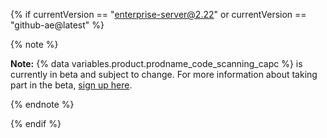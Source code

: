 {% if currentVersion == "enterprise-server@2.22" or currentVersion == "github-ae@latest" %}

{% note %}

**Note:** {% data variables.product.prodname_code_scanning_capc %} is currently in beta and subject to change. For more information about taking part in the beta, [sign up here](https://resources.github.com/beta-signup/). 

{% endnote %}

{% endif %}
